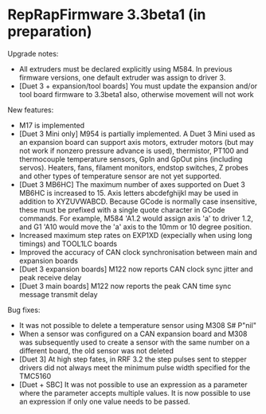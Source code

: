 RepRapFirmware 3.3beta1 (in preparation)
=======================

Upgrade notes:
- All extruders must be declared explicitly using M584. In previous firmware versions, one default extruder was assign to driver 3.
- [Duet 3 + expansion/tool boards] You must update the expansion and/or tool board firmware to 3.3beta1 also, otherwise movement will not work

New features:
- M17 is implemented
- [Duet 3 Mini only] M954 is partially implemented. A Duet 3 Mini used as an expansion board can support axis motors, extruder motors (but may not work if nonzero pressure advance is used), thermistor, PT100 and thermocouple temperature sensors, GpIn and GpOut pins (including servos). Heaters, fans, filament monitors, endstop switches, Z probes and other types of temperature sensor are not yet supported.
- [Duet 3 MB6HC] The maximum number of axes supported on Duet 3 MB6HC is increased to 15. Axis letters abcdefghijkl may be used in addition to XYZUVWABCD. Because GCode is normally case insensitive, these must be prefixed with a single quote character in GCode commands. For example, M584 'A1.2 would assign axis 'a' to driver 1.2, and G1 'A10 would move the 'a' axis to the 10mm or 10 degree position.
- Increased maximum step rates on EXP1XD (expecially when using long timings) and TOOL1LC boards
- Improved the accuracy of CAN clock synchronisation between main and expansion boards
- [Duet 3 expansion boards] M122 now reports CAN clock sync jitter and peak receive delay
- [Duet 3 main boards] M122 now reports the peak CAN time sync message transmit delay

Bug fixes:
- It was not possible to delete a temperature sensor using M308 S# P"nil"
- When a sensor was configured on a CAN expansion board and M308 was subsequently used to create a sensor with the same number on a different board, the old sensor was not deleted
- [Duet 3] At high step fates, in RRF 3.2 the step pulses sent to stepper drivers did not always meet the minimum pulse width specified for the TMC5160
- [Duet + SBC] It was not possible to use an expression as a parameter where the parameter accepts multiple values. It is now possible to use an expression if only one value needs to be passed.
